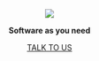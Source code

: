 <div align='center'>
<image src='../main/image/logo_circle.png'></image>

<b>Software as you need</b>

[TALK TO US](https://coody.me)

</div>
